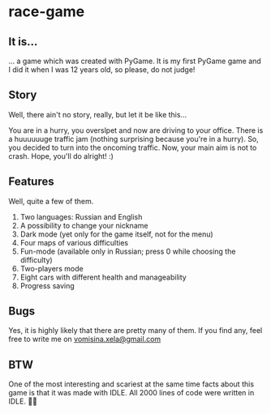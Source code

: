 # race-game

## It is...
... a game which was created with PyGame. It is my first PyGame game and I did it when I was 12 years old, so please, do not judge!

## Story
Well, there ain't no story, really, but let it be like this...

You are in a hurry, you overslpet and now are driving to your office. There is a huuuuuuge traffic jam (nothing surprising because you're in a hurry). So, you decided to turn into the oncoming traffic. Now, your main aim is not to crash. Hope, you'll do alright! :)

## Features
Well, quite a few of them.
1. Two languages: Russian and English
2. A possibility to change your nickname
3. Dark mode (yet only for the game itself, not for the menu)
4. Four maps of various difficulties
5. Fun-mode (available only in Russian; press 0 while choosing the difficulty)
6. Two-players mode
7. Eight cars with different health and manageability
8. Progress saving

## Bugs
Yes, it is highly likely that there are pretty many of them. If you find any, feel free to write me on [vomisina.xela@gmail.com](mailto:vomisina.xela@gmail.com)

## BTW
One of the most interesting and scariest at the same time facts about this game is that it was made with IDLE. All 2000 lines of code were written in IDLE. 🙂🔫
